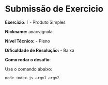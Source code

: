 # Submissão de Exercicio

**Exercicio:** 1 - Produto Simples

**Nickname:** anacvignola

**Nível Técnico:** - Pleno

**Dificuldade de Resolução:** - Baixa

**Como rodar o desafio**: 

Use o comando abaixo: 
```bash
node index.js argv1 argv2
```